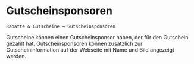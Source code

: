 # Gutscheinsponsoren

```Rabatte & Gutscheine → Gutscheinsponsoren```

Gutscheine können einen Gutscheinsponsor haben, der für den Gutschein gezahlt hat. Gutscheinsponsoren können zusätzlich zur Gutscheininformation auf der Webseite mit Name und Bild angezeigt werden.